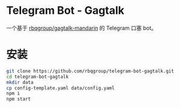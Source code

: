 # Telegram Bot - Gagtalk

一个基于 [rbqgroup/gagtalk-mandarin](https://github.com/rbqgroup/gagtalk-mandarin) 的 Telegram 口塞 bot。

# 安装

```bash
git clone https://github.com/rbqgroup/telegram-bot-gagtalk.git
cd telegram-bot-gagtalk
mkdir data
cp config-template.yaml data/config.yaml
npm i
npm start
```
